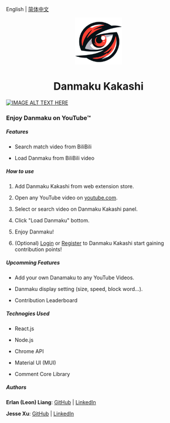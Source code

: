 English | [简体中文](README.zh.md)


<p align="center">
<img src="https://raw.githubusercontent.com/Danmaku-Kakashi/Danmaku-Kakashi-Ext/Add-basic-user-functionality/extension/icons/logoicon-cropped.png" alt="" width="128">
</p>

<h1 align="center">Danmaku Kakashi</h1>

[![IMAGE ALT TEXT HERE](https://img.youtube.com/vi/YOUTUBE_VIDEO_ID_HERE/0.jpg)](https://www.youtube.com/watch?v=U25MSKsE_pQ)

### Enjoy Danmaku on YouTube™

##### Features

- Search match video from BiliBili

- Load Danmaku from BiliBili video

##### How to use

1. Add Danmaku Kakashi from web extension store.

2. Open any YouTube video on [youtube.com](https://www.youtube.com/).

3. Select or search video on Danmaku Kakashi panel.

4. Click "Load Danmaku" bottom.

5. Enjoy Danmaku!

6. (Optional) [Login](https://www.dm-kks.com/home) or [Register](https://www.dm-kks.com/home) to Danmaku Kakashi start gaining contribution points!

##### Upcomming Features

- Add your own Danamaku to any YouTube Videos.

- Danmaku display setting (size, speed, block word...).

- Contribution Leaderboard

##### Technogies Used

- React.js

- Node.js

- Chrome API

- Material UI (MUI)

- Comment Core Library

##### Authors

**Erlan (Leon) Liang**: [GitHub](https://github.com/ErlanLiang) | [LinkedIn](https://www.linkedin.com/in/leon-erlanliang/)

**Jesse Xu**: [GitHub](https://github.com/mgrddsj) | [LinkedIn](https://linkedin.com/in/jessexu) 